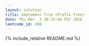```yaml
---
layout: solution
title: Implement Trie (Prefix Tree)
date: Thu Mar  3 10:15:44 PST 2016
leetcode_id: 208
---
```

{% include_relative README.md %}
